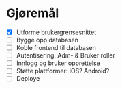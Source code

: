 # Gjøremål

- [x] Utforme brukergrensesnittet
- [ ] Bygge opp databasen
- [ ] Koble frontend til databasen
- [ ] Autentisering: Adm- & Bruker roller
- [ ] Innlogg og bruker opprettelse
- [ ] Støtte plattformer: iOS? Android?
- [ ] Deploye

